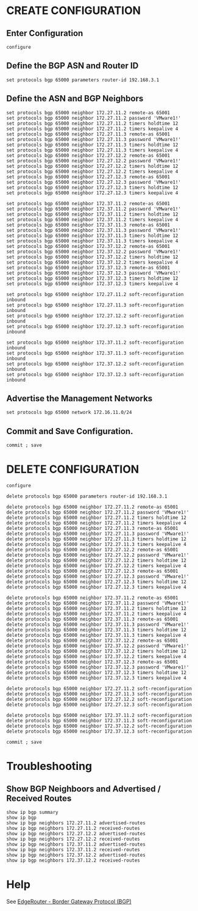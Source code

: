 # CREATE CONFIGURATION


## Enter Configuration

	configure

## Define the BGP ASN and Router ID

	set protocols bgp 65000 parameters router-id 192.168.3.1

## Define the ASN and BGP Neighbors

	set protocols bgp 65000 neighbor 172.27.11.2 remote-as 65001
	set protocols bgp 65000 neighbor 172.27.11.2 password 'VMware1!'
	set protocols bgp 65000 neighbor 172.27.11.2 timers holdtime 12
	set protocols bgp 65000 neighbor 172.27.11.2 timers keepalive 4
	set protocols bgp 65000 neighbor 172.27.11.3 remote-as 65001
	set protocols bgp 65000 neighbor 172.27.11.3 password 'VMware1!'
	set protocols bgp 65000 neighbor 172.27.11.3 timers holdtime 12
	set protocols bgp 65000 neighbor 172.27.11.3 timers keepalive 4
	set protocols bgp 65000 neighbor 172.27.12.2 remote-as 65001
	set protocols bgp 65000 neighbor 172.27.12.2 password 'VMware1!'
	set protocols bgp 65000 neighbor 172.27.12.2 timers holdtime 12
	set protocols bgp 65000 neighbor 172.27.12.2 timers keepalive 4
	set protocols bgp 65000 neighbor 172.27.12.3 remote-as 65001
	set protocols bgp 65000 neighbor 172.27.12.3 password 'VMware1!'
	set protocols bgp 65000 neighbor 172.27.12.3 timers holdtime 12
	set protocols bgp 65000 neighbor 172.27.12.3 timers keepalive 4

	set protocols bgp 65000 neighbor 172.37.11.2 remote-as 65001
	set protocols bgp 65000 neighbor 172.37.11.2 password 'VMware1!'
	set protocols bgp 65000 neighbor 172.37.11.2 timers holdtime 12
	set protocols bgp 65000 neighbor 172.37.11.2 timers keepalive 4
	set protocols bgp 65000 neighbor 172.37.11.3 remote-as 65001
	set protocols bgp 65000 neighbor 172.37.11.3 password 'VMware1!'
	set protocols bgp 65000 neighbor 172.37.11.3 timers holdtime 12
	set protocols bgp 65000 neighbor 172.37.11.3 timers keepalive 4
	set protocols bgp 65000 neighbor 172.37.12.2 remote-as 65001
	set protocols bgp 65000 neighbor 172.37.12.2 password 'VMware1!'
	set protocols bgp 65000 neighbor 172.37.12.2 timers holdtime 12
	set protocols bgp 65000 neighbor 172.37.12.2 timers keepalive 4
	set protocols bgp 65000 neighbor 172.37.12.3 remote-as 65001
	set protocols bgp 65000 neighbor 172.37.12.3 password 'VMware1!'
	set protocols bgp 65000 neighbor 172.37.12.3 timers holdtime 12
	set protocols bgp 65000 neighbor 172.37.12.3 timers keepalive 4

	set protocols bgp 65000 neighbor 172.27.11.2 soft-reconfiguration inbound
	set protocols bgp 65000 neighbor 172.27.11.3 soft-reconfiguration inbound
	set protocols bgp 65000 neighbor 172.27.12.2 soft-reconfiguration inbound
	set protocols bgp 65000 neighbor 172.27.12.3 soft-reconfiguration inbound

	set protocols bgp 65000 neighbor 172.37.11.2 soft-reconfiguration inbound
	set protocols bgp 65000 neighbor 172.37.11.3 soft-reconfiguration inbound
	set protocols bgp 65000 neighbor 172.37.12.2 soft-reconfiguration inbound
	set protocols bgp 65000 neighbor 172.37.12.3 soft-reconfiguration inbound

## Advertise the Management Networks

	set protocols bgp 65000 network 172.16.11.0/24

## Commit and Save Configuration.

	commit ; save

# DELETE CONFIGURATION


	configure
	
	delete protocols bgp 65000 parameters router-id 192.168.3.1
	
	delete protocols bgp 65000 neighbor 172.27.11.2 remote-as 65001
	delete protocols bgp 65000 neighbor 172.27.11.2 password 'VMware1!'
	delete protocols bgp 65000 neighbor 172.27.11.2 timers holdtime 12
	delete protocols bgp 65000 neighbor 172.27.11.2 timers keepalive 4
	delete protocols bgp 65000 neighbor 172.27.11.3 remote-as 65001
	delete protocols bgp 65000 neighbor 172.27.11.3 password 'VMware1!'
	delete protocols bgp 65000 neighbor 172.27.11.3 timers holdtime 12
	delete protocols bgp 65000 neighbor 172.27.11.3 timers keepalive 4
	delete protocols bgp 65000 neighbor 172.27.12.2 remote-as 65001
	delete protocols bgp 65000 neighbor 172.27.12.2 password 'VMware1!'
	delete protocols bgp 65000 neighbor 172.27.12.2 timers holdtime 12
	delete protocols bgp 65000 neighbor 172.27.12.2 timers keepalive 4
	delete protocols bgp 65000 neighbor 172.27.12.3 remote-as 65001
	delete protocols bgp 65000 neighbor 172.27.12.3 password 'VMware1!'
	delete protocols bgp 65000 neighbor 172.27.12.3 timers holdtime 12
	delete protocols bgp 65000 neighbor 172.27.12.3 timers keepalive 4

	delete protocols bgp 65000 neighbor 172.37.11.2 remote-as 65001
	delete protocols bgp 65000 neighbor 172.37.11.2 password 'VMware1!'
	delete protocols bgp 65000 neighbor 172.37.11.2 timers holdtime 12
	delete protocols bgp 65000 neighbor 172.37.11.2 timers keepalive 4
	delete protocols bgp 65000 neighbor 172.37.11.3 remote-as 65001
	delete protocols bgp 65000 neighbor 172.37.11.3 password 'VMware1!'
	delete protocols bgp 65000 neighbor 172.37.11.3 timers holdtime 12
	delete protocols bgp 65000 neighbor 172.37.11.3 timers keepalive 4
	delete protocols bgp 65000 neighbor 172.37.12.2 remote-as 65001
	delete protocols bgp 65000 neighbor 172.37.12.2 password 'VMware1!'
	delete protocols bgp 65000 neighbor 172.37.12.2 timers holdtime 12
	delete protocols bgp 65000 neighbor 172.37.12.2 timers keepalive 4
	delete protocols bgp 65000 neighbor 172.37.12.3 remote-as 65001
	delete protocols bgp 65000 neighbor 172.37.12.3 password 'VMware1!'
	delete protocols bgp 65000 neighbor 172.37.12.3 timers holdtime 12
	delete protocols bgp 65000 neighbor 172.37.12.3 timers keepalive 4

	delete protocols bgp 65000 neighbor 172.27.11.2 soft-reconfiguration
	delete protocols bgp 65000 neighbor 172.27.11.3 soft-reconfiguration
	delete protocols bgp 65000 neighbor 172.27.12.2 soft-reconfiguration
	delete protocols bgp 65000 neighbor 172.27.12.3 soft-reconfiguration

	delete protocols bgp 65000 neighbor 172.37.11.2 soft-reconfiguration
	delete protocols bgp 65000 neighbor 172.37.11.3 soft-reconfiguration
	delete protocols bgp 65000 neighbor 172.37.12.2 soft-reconfiguration
	delete protocols bgp 65000 neighbor 172.37.12.3 soft-reconfiguration

	commit ; save

# Troubleshooting

## Show BGP Neighboors and Advertised / Received Routes

	show ip bgp summary
	show ip bgp
	show ip bgp neighbors 172.27.11.2 advertised-routes
	show ip bgp neighbors 172.27.11.2 received-routes
	show ip bgp neighbors 172.27.12.2 advertised-routes
	show ip bgp neighbors 172.27.12.2 received-routes
	show ip bgp neighbors 172.37.11.2 advertised-routes
	show ip bgp neighbors 172.37.11.2 received-routes
	show ip bgp neighbors 172.37.12.2 advertised-routes
	show ip bgp neighbors 172.37.12.2 received-routes

# Help

See [EdgeRouter - Border Gateway Protocol (BGP)](https://help.ubnt.com/hc/en-us/articles/205222990-EdgeRouter-Border-Gateway-Protocol-BGP-)